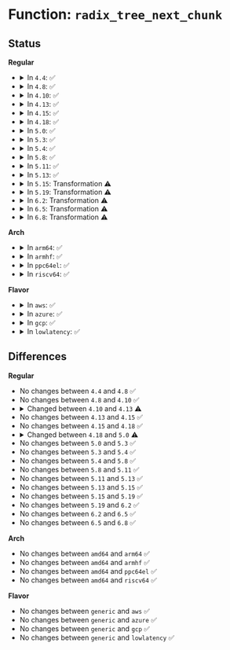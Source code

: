 # Function: <code>radix_tree_next_chunk</code>

## Status
<b>Regular</b>
<ul>
<li>
<details>
<summary>In <code>4.4</code>: ✅</summary>

```c
void **radix_tree_next_chunk(struct radix_tree_root *root, struct radix_tree_iter *iter, unsigned int flags);
```

**Collision:** Unique Global

**Inline:** No

**Transformation:** False

**Instances:**

```
In lib/radix-tree.c (ffffffff813ee4f0)
Location: lib/radix-tree.c:752
Inline: False
Direct callers:
  - mm/filemap.c:find_get_pages_contig
  - mm/filemap.c:find_get_pages_tag
  - mm/filemap.c:filemap_map_pages
  - mm/filemap.c:find_get_entries
  - mm/filemap.c:find_get_pages
  - mm/shmem.c:shmem_add_seals
  - mm/shmem.c:shmem_add_seals
  - mm/backing-dev.c:bdi_unregister
  - fs/fs-writeback.c:inode_switch_wbs_work_fn
  - fs/fs-writeback.c:inode_switch_wbs_work_fn
  - lib/radix-tree.c:radix_tree_gang_lookup
  - lib/radix-tree.c:radix_tree_gang_lookup_slot
  - lib/radix-tree.c:radix_tree_gang_lookup_tag
  - lib/radix-tree.c:radix_tree_gang_lookup_tag_slot
```
**Symbols:**

```
ffffffff813ee4f0-ffffffff813ee716: radix_tree_next_chunk (STB_GLOBAL)
```
</details>
</li>
<li>
<details>
<summary>In <code>4.8</code>: ✅</summary>

```c
void **radix_tree_next_chunk(struct radix_tree_root *root, struct radix_tree_iter *iter, unsigned int flags);
```

**Collision:** Unique Global

**Inline:** No

**Transformation:** False

**Instances:**

```
In lib/radix-tree.c (ffffffff81434480)
Location: lib/radix-tree.c:913
Inline: False
Direct callers:
  - mm/filemap.c:filemap_map_pages
  - mm/filemap.c:find_get_pages_tag
  - mm/filemap.c:find_get_pages_contig
  - mm/filemap.c:find_get_pages
  - mm/filemap.c:find_get_entries
  - mm/shmem.c:shmem_add_seals
  - mm/shmem.c:shmem_add_seals
  - mm/shmem.c:shmem_partial_swap_usage
  - mm/backing-dev.c:bdi_unregister
  - mm/khugepaged.c:khugepaged
  - mm/khugepaged.c:collapse_shmem
  - mm/khugepaged.c:collapse_shmem
  - fs/fs-writeback.c:inode_switch_wbs_work_fn
  - fs/fs-writeback.c:inode_switch_wbs_work_fn
  - lib/radix-tree.c:radix_tree_gang_lookup_tag_slot
  - lib/radix-tree.c:radix_tree_gang_lookup_tag
  - lib/radix-tree.c:radix_tree_gang_lookup_slot
  - lib/radix-tree.c:radix_tree_gang_lookup
```
**Symbols:**

```
ffffffff81434480-ffffffff814347a1: radix_tree_next_chunk (STB_GLOBAL)
```
</details>
</li>
<li>
<details>
<summary>In <code>4.10</code>: ✅</summary>

```c
void **radix_tree_next_chunk(struct radix_tree_root *root, struct radix_tree_iter *iter, unsigned int flags);
```

**Collision:** Unique Global

**Inline:** No

**Transformation:** False

**Instances:**

```
In lib/radix-tree.c (ffffffff814509f0)
Location: lib/radix-tree.c:1571
Inline: False
Direct callers:
  - mm/filemap.c:filemap_map_pages
  - mm/filemap.c:find_get_pages_tag
  - mm/filemap.c:find_get_pages_contig
  - mm/filemap.c:find_get_pages
  - mm/filemap.c:find_get_entries
  - mm/page-writeback.c:tag_pages_for_writeback
  - mm/shmem.c:shmem_add_seals
  - mm/shmem.c:shmem_add_seals
  - mm/shmem.c:shmem_unuse
  - mm/shmem.c:shmem_partial_swap_usage
  - mm/backing-dev.c:bdi_unregister
  - mm/khugepaged.c:khugepaged
  - mm/khugepaged.c:collapse_shmem
  - mm/khugepaged.c:collapse_shmem
  - fs/fs-writeback.c:inode_switch_wbs_work_fn
  - fs/fs-writeback.c:inode_switch_wbs_work_fn
  - lib/radix-tree.c:radix_tree_gang_lookup_tag_slot
  - lib/radix-tree.c:radix_tree_gang_lookup_tag
  - lib/radix-tree.c:radix_tree_gang_lookup_slot
  - lib/radix-tree.c:radix_tree_gang_lookup
```
**Symbols:**

```
ffffffff814509f0-ffffffff81450d29: radix_tree_next_chunk (STB_GLOBAL)
```
</details>
</li>
<li>
<details>
<summary>In <code>4.13</code>: ✅</summary>

```c
void **radix_tree_next_chunk(const struct radix_tree_root *root, struct radix_tree_iter *iter, unsigned int flags);
```

**Collision:** Unique Global

**Inline:** No

**Transformation:** False

**Instances:**

```
In lib/radix-tree.c (ffffffff818f0630)
Location: lib/radix-tree.c:1714
Inline: False
Direct callers:
  - mm/filemap.c:filemap_map_pages
  - mm/filemap.c:find_get_pages_tag
  - mm/filemap.c:find_get_pages_contig
  - mm/filemap.c:find_get_pages
  - mm/filemap.c:find_get_entries
  - mm/page-writeback.c:tag_pages_for_writeback
  - mm/shmem.c:shmem_add_seals
  - mm/shmem.c:shmem_add_seals
  - mm/shmem.c:shmem_unuse
  - mm/shmem.c:shmem_partial_swap_usage
  - mm/backing-dev.c:bdi_unregister
  - mm/khugepaged.c:khugepaged
  - mm/khugepaged.c:collapse_shmem
  - mm/khugepaged.c:collapse_shmem
  - fs/fs-writeback.c:inode_switch_wbs_work_fn
  - fs/fs-writeback.c:inode_switch_wbs_work_fn
  - lib/idr.c:ida_destroy
  - lib/idr.c:ida_remove
  - lib/idr.c:idr_get_next
  - lib/idr.c:idr_for_each
  - lib/radix-tree.c:radix_tree_gang_lookup_tag_slot
  - lib/radix-tree.c:radix_tree_gang_lookup_tag
  - lib/radix-tree.c:radix_tree_gang_lookup_slot
  - lib/radix-tree.c:radix_tree_gang_lookup
```
**Symbols:**

```
ffffffff818f0630-ffffffff818f0961: radix_tree_next_chunk (STB_GLOBAL)
```
</details>
</li>
<li>
<details>
<summary>In <code>4.15</code>: ✅</summary>

```c
void **radix_tree_next_chunk(const struct radix_tree_root *root, struct radix_tree_iter *iter, unsigned int flags);
```

**Collision:** Unique Global

**Inline:** No

**Transformation:** False

**Instances:**

```
In lib/radix-tree.c (ffffffff81976a80)
Location: lib/radix-tree.c:1712
Inline: False
Direct callers:
  - mm/filemap.c:filemap_map_pages
  - mm/filemap.c:find_get_pages_range_tag
  - mm/filemap.c:find_get_pages_contig
  - mm/filemap.c:find_get_pages_range
  - mm/filemap.c:find_get_entries
  - mm/filemap.c:delete_from_page_cache_batch
  - mm/page-writeback.c:tag_pages_for_writeback
  - mm/shmem.c:shmem_add_seals
  - mm/shmem.c:shmem_add_seals
  - mm/shmem.c:shmem_unuse
  - mm/shmem.c:shmem_partial_swap_usage
  - mm/backing-dev.c:bdi_unregister
  - mm/khugepaged.c:khugepaged
  - mm/khugepaged.c:collapse_shmem
  - mm/khugepaged.c:collapse_shmem
  - fs/fs-writeback.c:inode_switch_wbs_work_fn
  - fs/fs-writeback.c:inode_switch_wbs_work_fn
  - lib/idr.c:ida_destroy
  - lib/idr.c:ida_remove
  - lib/idr.c:idr_get_next_ext
  - lib/idr.c:idr_get_next
  - lib/idr.c:idr_for_each
  - lib/radix-tree.c:radix_tree_gang_lookup_tag_slot
  - lib/radix-tree.c:radix_tree_gang_lookup_tag
  - lib/radix-tree.c:radix_tree_gang_lookup_slot
  - lib/radix-tree.c:radix_tree_gang_lookup
```
**Symbols:**

```
ffffffff81976a80-ffffffff81976db1: radix_tree_next_chunk (STB_GLOBAL)
```
</details>
</li>
<li>
<details>
<summary>In <code>4.18</code>: ✅</summary>

```c
void **radix_tree_next_chunk(const struct radix_tree_root *root, struct radix_tree_iter *iter, unsigned int flags);
```

**Collision:** Unique Global

**Inline:** No

**Transformation:** False

**Instances:**

```
In lib/radix-tree.c (ffffffff819d3230)
Location: lib/radix-tree.c:1711
Inline: False
Direct callers:
  - mm/filemap.c:filemap_map_pages
  - mm/filemap.c:find_get_pages_range_tag
  - mm/filemap.c:find_get_pages_contig
  - mm/filemap.c:find_get_pages_range
  - mm/filemap.c:find_get_entries
  - mm/filemap.c:delete_from_page_cache_batch
  - mm/page-writeback.c:tag_pages_for_writeback
  - mm/shmem.c:shmem_unuse
  - mm/shmem.c:shmem_partial_swap_usage
  - mm/backing-dev.c:bdi_unregister
  - mm/khugepaged.c:khugepaged_scan_mm_slot
  - mm/khugepaged.c:collapse_shmem
  - mm/khugepaged.c:collapse_shmem
  - mm/memfd.c:memfd_fcntl
  - mm/memfd.c:memfd_fcntl
  - fs/fs-writeback.c:inode_switch_wbs_work_fn
  - fs/fs-writeback.c:inode_switch_wbs_work_fn
  - lib/idr.c:ida_destroy
  - lib/idr.c:ida_remove
  - lib/idr.c:idr_get_next_ul
  - lib/idr.c:idr_get_next
  - lib/idr.c:idr_for_each
  - lib/radix-tree.c:radix_tree_gang_lookup_tag_slot
  - lib/radix-tree.c:radix_tree_gang_lookup_tag
  - lib/radix-tree.c:radix_tree_gang_lookup_slot
  - lib/radix-tree.c:radix_tree_gang_lookup
```
**Symbols:**

```
ffffffff819d3230-ffffffff819d3556: radix_tree_next_chunk (STB_GLOBAL)
```
</details>
</li>
<li>
<details>
<summary>In <code>5.0</code>: ✅</summary>

```c
void **radix_tree_next_chunk(const struct xarray *root, struct radix_tree_iter *iter, unsigned int flags);
```

**Collision:** Unique Global

**Inline:** No

**Transformation:** False

**Instances:**

```
In lib/radix-tree.c (ffffffff81a0c430)
Location: lib/radix-tree.c:1176
Inline: False
Direct callers:
  - mm/backing-dev.c:bdi_unregister
  - lib/idr.c:idr_get_next_ul
  - lib/idr.c:idr_get_next
  - lib/idr.c:idr_for_each
  - lib/radix-tree.c:radix_tree_gang_lookup_tag_slot
  - lib/radix-tree.c:radix_tree_gang_lookup_tag
  - lib/radix-tree.c:radix_tree_gang_lookup
```
**Symbols:**

```
ffffffff81a0c430-ffffffff81a0c6d5: radix_tree_next_chunk (STB_GLOBAL)
```
</details>
</li>
<li>
<details>
<summary>In <code>5.3</code>: ✅</summary>

```c
void **radix_tree_next_chunk(const struct xarray *root, struct radix_tree_iter *iter, unsigned int flags);
```

**Collision:** Unique Global

**Inline:** No

**Transformation:** False

**Instances:**

```
In lib/radix-tree.c (ffffffff81a7be90)
Location: lib/radix-tree.c:1163
Inline: False
Direct callers:
  - mm/backing-dev.c:bdi_unregister
  - lib/idr.c:idr_get_next_ul
  - lib/idr.c:idr_get_next
  - lib/idr.c:idr_for_each
  - lib/radix-tree.c:radix_tree_gang_lookup_tag_slot
  - lib/radix-tree.c:radix_tree_gang_lookup_tag
  - lib/radix-tree.c:radix_tree_gang_lookup
```
**Symbols:**

```
ffffffff81a7be90-ffffffff81a7c110: radix_tree_next_chunk (STB_GLOBAL)
```
</details>
</li>
<li>
<details>
<summary>In <code>5.4</code>: ✅</summary>

```c
void **radix_tree_next_chunk(const struct xarray *root, struct radix_tree_iter *iter, unsigned int flags);
```

**Collision:** Unique Global

**Inline:** No

**Transformation:** False

**Instances:**

```
In lib/radix-tree.c (ffffffff81ab31c0)
Location: lib/radix-tree.c:1163
Inline: False
Direct callers:
  - mm/backing-dev.c:bdi_unregister
  - lib/idr.c:idr_get_next_ul
  - lib/idr.c:idr_for_each
  - lib/radix-tree.c:radix_tree_gang_lookup_tag_slot
  - lib/radix-tree.c:radix_tree_gang_lookup_tag
  - lib/radix-tree.c:radix_tree_gang_lookup
```
**Symbols:**

```
ffffffff81ab31c0-ffffffff81ab3440: radix_tree_next_chunk (STB_GLOBAL)
```
</details>
</li>
<li>
<details>
<summary>In <code>5.8</code>: ✅</summary>

```c
void **radix_tree_next_chunk(const struct xarray *root, struct radix_tree_iter *iter, unsigned int flags);
```

**Collision:** Unique Global

**Inline:** No

**Transformation:** False

**Instances:**

```
In lib/radix-tree.c (ffffffff815ee3a0)
Location: lib/radix-tree.c:1155
Inline: False
Direct callers:
  - mm/backing-dev.c:cgwb_bdi_unregister
  - lib/idr.c:idr_get_next_ul
  - lib/idr.c:idr_for_each
  - lib/radix-tree.c:radix_tree_gang_lookup_tag_slot
  - lib/radix-tree.c:radix_tree_gang_lookup_tag
  - lib/radix-tree.c:radix_tree_gang_lookup
```
**Symbols:**

```
ffffffff815ee3a0-ffffffff815ee63b: radix_tree_next_chunk (STB_GLOBAL)
```
</details>
</li>
<li>
<details>
<summary>In <code>5.11</code>: ✅</summary>

```c
void **radix_tree_next_chunk(const struct xarray *root, struct radix_tree_iter *iter, unsigned int flags);
```

**Collision:** Unique Global

**Inline:** No

**Transformation:** False

**Instances:**

```
In lib/radix-tree.c (ffffffff81612ad0)
Location: lib/radix-tree.c:1155
Inline: False
Direct callers:
  - mm/backing-dev.c:cgwb_bdi_unregister
  - lib/idr.c:idr_get_next_ul
  - lib/idr.c:idr_for_each
  - lib/radix-tree.c:radix_tree_gang_lookup_tag_slot
  - lib/radix-tree.c:radix_tree_gang_lookup_tag
  - lib/radix-tree.c:radix_tree_gang_lookup
```
**Symbols:**

```
ffffffff81612ad0-ffffffff81612d8e: radix_tree_next_chunk (STB_GLOBAL)
```
</details>
</li>
<li>
<details>
<summary>In <code>5.13</code>: ✅</summary>

```c
void **radix_tree_next_chunk(const struct xarray *root, struct radix_tree_iter *iter, unsigned int flags);
```

**Collision:** Unique Global

**Inline:** No

**Transformation:** False

**Instances:**

```
In lib/radix-tree.c (ffffffff815f5fc0)
Location: lib/radix-tree.c:1156
Inline: False
Direct callers:
  - mm/backing-dev.c:bdi_unregister
  - lib/idr.c:idr_get_next_ul
  - lib/idr.c:idr_for_each
  - lib/radix-tree.c:radix_tree_gang_lookup_tag_slot
  - lib/radix-tree.c:radix_tree_gang_lookup_tag
  - lib/radix-tree.c:radix_tree_gang_lookup
```
**Symbols:**

```
ffffffff815f5fc0-ffffffff815f626e: radix_tree_next_chunk (STB_GLOBAL)
```
</details>
</li>
<li>
<details>
<summary>In <code>5.15</code>: Transformation ⚠️</summary>

```c
void **radix_tree_next_chunk(const struct xarray *root, struct radix_tree_iter *iter, unsigned int flags);
```

**Collision:** Unique Global

**Inline:** No

**Transformation:** True

**Instances:**

```
In lib/radix-tree.c (0)
Location: lib/radix-tree.c:1156
Inline: False
Direct callers:
  - mm/backing-dev.c:bdi_unregister
  - lib/idr.c:idr_get_next_ul
  - lib/idr.c:idr_for_each
  - lib/radix-tree.c:radix_tree_gang_lookup_tag_slot
  - lib/radix-tree.c:radix_tree_gang_lookup_tag
  - lib/radix-tree.c:radix_tree_gang_lookup
```
**Symbols:**

```
ffffffff81cdf562-ffffffff81cdf721: radix_tree_next_chunk.cold (STB_LOCAL)
ffffffff816634d0-ffffffff8166383f: radix_tree_next_chunk (STB_GLOBAL)
```
</details>
</li>
<li>
<details>
<summary>In <code>5.19</code>: Transformation ⚠️</summary>

```c
void **radix_tree_next_chunk(const struct xarray *root, struct radix_tree_iter *iter, unsigned int flags);
```

**Collision:** Unique Global

**Inline:** No

**Transformation:** True

**Instances:**

```
In lib/radix-tree.c (0)
Location: lib/radix-tree.c:1156
Inline: False
Direct callers:
  - mm/backing-dev.c:bdi_unregister
  - lib/idr.c:idr_get_next_ul
  - lib/idr.c:idr_for_each
  - lib/radix-tree.c:radix_tree_gang_lookup_tag_slot
  - lib/radix-tree.c:radix_tree_gang_lookup_tag
  - lib/radix-tree.c:radix_tree_gang_lookup
```
**Symbols:**

```
ffffffff81ea5d22-ffffffff81ea5ec9: radix_tree_next_chunk.cold (STB_LOCAL)
ffffffff8177d5b0-ffffffff8177d98f: radix_tree_next_chunk (STB_GLOBAL)
```
</details>
</li>
<li>
<details>
<summary>In <code>6.2</code>: Transformation ⚠️</summary>

```c
void **radix_tree_next_chunk(const struct xarray *root, struct radix_tree_iter *iter, unsigned int flags);
```

**Collision:** Unique Global

**Inline:** No

**Transformation:** True

**Instances:**

```
In lib/radix-tree.c (0)
Location: lib/radix-tree.c:1156
Inline: False
Direct callers:
  - mm/backing-dev.c:bdi_unregister
  - lib/idr.c:idr_get_next_ul
  - lib/idr.c:idr_for_each
  - lib/radix-tree.c:radix_tree_gang_lookup_tag_slot
  - lib/radix-tree.c:radix_tree_gang_lookup_tag
  - lib/radix-tree.c:radix_tree_gang_lookup
```
**Symbols:**

```
ffffffff820b7691-ffffffff820b783c: radix_tree_next_chunk.cold (STB_LOCAL)
ffffffff82039cf0-ffffffff8203a0ce: radix_tree_next_chunk (STB_GLOBAL)
```
</details>
</li>
<li>
<details>
<summary>In <code>6.5</code>: Transformation ⚠️</summary>

```c
void **radix_tree_next_chunk(const struct xarray *root, struct radix_tree_iter *iter, unsigned int flags);
```

**Collision:** Unique Global

**Inline:** No

**Transformation:** True

**Instances:**

```
In lib/radix-tree.c (0)
Location: lib/radix-tree.c:1154
Inline: False
Direct callers:
  - mm/backing-dev.c:bdi_unregister
  - lib/idr.c:idr_get_next_ul
  - lib/idr.c:idr_for_each
  - lib/radix-tree.c:radix_tree_gang_lookup_tag_slot
  - lib/radix-tree.c:radix_tree_gang_lookup_tag
  - lib/radix-tree.c:radix_tree_gang_lookup
```
**Symbols:**

```
ffffffff82138b6b-ffffffff82138caa: radix_tree_next_chunk.cold (STB_LOCAL)
ffffffff820b80c0-ffffffff820b8521: radix_tree_next_chunk (STB_GLOBAL)
```
</details>
</li>
<li>
<details>
<summary>In <code>6.8</code>: Transformation ⚠️</summary>

```c
void **radix_tree_next_chunk(const struct xarray *root, struct radix_tree_iter *iter, unsigned int flags);
```

**Collision:** Unique Global

**Inline:** No

**Transformation:** True

**Instances:**

```
In lib/radix-tree.c (0)
Location: lib/radix-tree.c:1154
Inline: False
Direct callers:
  - mm/backing-dev.c:bdi_unregister
  - lib/idr.c:idr_get_next_ul
  - lib/idr.c:idr_for_each
  - lib/radix-tree.c:radix_tree_gang_lookup_tag_slot
  - lib/radix-tree.c:radix_tree_gang_lookup_tag
  - lib/radix-tree.c:radix_tree_gang_lookup
```
**Symbols:**

```
ffffffff8221a910-ffffffff8221aa4f: radix_tree_next_chunk.cold (STB_LOCAL)
ffffffff821929d0-ffffffff82192e31: radix_tree_next_chunk (STB_GLOBAL)
```
</details>
</li>
</ul>
<b>Arch</b>
<ul>
<li>
<details>
<summary>In <code>arm64</code>: ✅</summary>

```c
void **radix_tree_next_chunk(const struct xarray *root, struct radix_tree_iter *iter, unsigned int flags);
```

**Collision:** Unique Global

**Inline:** No

**Transformation:** False

**Instances:**

```
In lib/radix-tree.c (ffff800010d8d840)
Location: lib/radix-tree.c:1163
Inline: False
Direct callers:
  - mm/backing-dev.c:bdi_unregister
  - drivers/pinctrl/pinmux.c:pinmux_generic_free_functions
  - drivers/hwspinlock/hwspinlock_core.c:of_hwspin_lock_get_id
  - drivers/hwspinlock/hwspinlock_core.c:of_hwspin_lock_get_id
  - lib/idr.c:idr_get_next_ul
  - lib/idr.c:idr_for_each
  - lib/radix-tree.c:radix_tree_gang_lookup_tag_slot
  - lib/radix-tree.c:radix_tree_gang_lookup_tag
  - lib/radix-tree.c:radix_tree_gang_lookup_tag
  - lib/radix-tree.c:radix_tree_gang_lookup
  - lib/radix-tree.c:radix_tree_gang_lookup
```
**Symbols:**

```
ffff800010d8d840-ffff800010d8da98: radix_tree_next_chunk (STB_GLOBAL)
```
</details>
</li>
<li>
<details>
<summary>In <code>armhf</code>: ✅</summary>

```c
void **radix_tree_next_chunk(const struct xarray *root, struct radix_tree_iter *iter, unsigned int flags);
```

**Collision:** Unique Global

**Inline:** No

**Transformation:** False

**Instances:**

```
In lib/radix-tree.c (c0e87e34)
Location: lib/radix-tree.c:1163
Inline: False
Direct callers:
  - mm/backing-dev.c:bdi_unregister
  - drivers/pinctrl/pinmux.c:pinmux_generic_free_functions
  - drivers/hwspinlock/hwspinlock_core.c:of_hwspin_lock_get_id
  - lib/idr.c:idr_get_next_ul
  - lib/idr.c:idr_for_each
  - lib/radix-tree.c:radix_tree_gang_lookup_tag_slot
  - lib/radix-tree.c:radix_tree_gang_lookup_tag
  - lib/radix-tree.c:radix_tree_gang_lookup
```
**Symbols:**

```
c0e87e34-c0e8816c: radix_tree_next_chunk (STB_GLOBAL)
```
</details>
</li>
<li>
<details>
<summary>In <code>ppc64el</code>: ✅</summary>

```c
void **radix_tree_next_chunk(const struct xarray *root, struct radix_tree_iter *iter, unsigned int flags);
```

**Collision:** Unique Global

**Inline:** No

**Transformation:** False

**Instances:**

```
In lib/radix-tree.c (c000000000ecfec0)
Location: lib/radix-tree.c:1163
Inline: False
Direct callers:
  - mm/backing-dev.c:bdi_unregister
  - drivers/pinctrl/pinmux.c:pinmux_generic_free_functions
  - drivers/hwspinlock/hwspinlock_core.c:of_hwspin_lock_get_id
  - drivers/hwspinlock/hwspinlock_core.c:of_hwspin_lock_get_id
  - lib/idr.c:idr_get_next_ul
  - lib/idr.c:idr_for_each
  - lib/radix-tree.c:radix_tree_gang_lookup_tag_slot
  - lib/radix-tree.c:radix_tree_gang_lookup_tag
  - lib/radix-tree.c:radix_tree_gang_lookup
  - lib/radix-tree.c:radix_tree_gang_lookup
```
**Symbols:**

```
c000000000ecfec0-c000000000ed0234: radix_tree_next_chunk (STB_GLOBAL)
```
</details>
</li>
<li>
<details>
<summary>In <code>riscv64</code>: ✅</summary>

```c
void **radix_tree_next_chunk(const struct xarray *root, struct radix_tree_iter *iter, unsigned int flags);
```

**Collision:** Unique Global

**Inline:** No

**Transformation:** False

**Instances:**

```
In lib/radix-tree.c (ffffffe0008b60d2)
Location: lib/radix-tree.c:1163
Inline: False
Direct callers:
  - mm/backing-dev.c:bdi_unregister
  - drivers/pinctrl/pinmux.c:pinmux_generic_free_functions
  - drivers/hwspinlock/hwspinlock_core.c:of_hwspin_lock_get_id
  - drivers/hwspinlock/hwspinlock_core.c:of_hwspin_lock_get_id
  - lib/idr.c:idr_get_next_ul
  - lib/idr.c:idr_for_each
  - lib/radix-tree.c:radix_tree_gang_lookup_tag_slot
  - lib/radix-tree.c:radix_tree_gang_lookup_tag
  - lib/radix-tree.c:radix_tree_gang_lookup_tag
  - lib/radix-tree.c:radix_tree_gang_lookup
  - lib/radix-tree.c:radix_tree_gang_lookup
```
**Symbols:**

```
ffffffe0008b60d2-ffffffe0008b6362: radix_tree_next_chunk (STB_GLOBAL)
```
</details>
</li>
</ul>
<b>Flavor</b>
<ul>
<li>
<details>
<summary>In <code>aws</code>: ✅</summary>

```c
void **radix_tree_next_chunk(const struct xarray *root, struct radix_tree_iter *iter, unsigned int flags);
```

**Collision:** Unique Global

**Inline:** No

**Transformation:** False

**Instances:**

```
In lib/radix-tree.c (ffffffff81a52010)
Location: lib/radix-tree.c:1163
Inline: False
Direct callers:
  - mm/backing-dev.c:bdi_unregister
  - lib/idr.c:idr_get_next_ul
  - lib/idr.c:idr_for_each
  - lib/radix-tree.c:radix_tree_gang_lookup_tag_slot
  - lib/radix-tree.c:radix_tree_gang_lookup_tag
  - lib/radix-tree.c:radix_tree_gang_lookup
```
**Symbols:**

```
ffffffff81a52010-ffffffff81a52290: radix_tree_next_chunk (STB_GLOBAL)
```
</details>
</li>
<li>
<details>
<summary>In <code>azure</code>: ✅</summary>

```c
void **radix_tree_next_chunk(const struct xarray *root, struct radix_tree_iter *iter, unsigned int flags);
```

**Collision:** Unique Global

**Inline:** No

**Transformation:** False

**Instances:**

```
In lib/radix-tree.c (ffffffff81a0f110)
Location: lib/radix-tree.c:1163
Inline: False
Direct callers:
  - mm/backing-dev.c:bdi_unregister
  - lib/idr.c:idr_get_next_ul
  - lib/idr.c:idr_for_each
  - lib/radix-tree.c:radix_tree_gang_lookup_tag_slot
  - lib/radix-tree.c:radix_tree_gang_lookup_tag
  - lib/radix-tree.c:radix_tree_gang_lookup
```
**Symbols:**

```
ffffffff81a0f110-ffffffff81a0f390: radix_tree_next_chunk (STB_GLOBAL)
```
</details>
</li>
<li>
<details>
<summary>In <code>gcp</code>: ✅</summary>

```c
void **radix_tree_next_chunk(const struct xarray *root, struct radix_tree_iter *iter, unsigned int flags);
```

**Collision:** Unique Global

**Inline:** No

**Transformation:** False

**Instances:**

```
In lib/radix-tree.c (ffffffff81abe400)
Location: lib/radix-tree.c:1163
Inline: False
Direct callers:
  - mm/backing-dev.c:bdi_unregister
  - lib/idr.c:idr_get_next_ul
  - lib/idr.c:idr_for_each
  - lib/radix-tree.c:radix_tree_gang_lookup_tag_slot
  - lib/radix-tree.c:radix_tree_gang_lookup_tag
  - lib/radix-tree.c:radix_tree_gang_lookup
```
**Symbols:**

```
ffffffff81abe400-ffffffff81abe680: radix_tree_next_chunk (STB_GLOBAL)
```
</details>
</li>
<li>
<details>
<summary>In <code>lowlatency</code>: ✅</summary>

```c
void **radix_tree_next_chunk(const struct xarray *root, struct radix_tree_iter *iter, unsigned int flags);
```

**Collision:** Unique Global

**Inline:** No

**Transformation:** False

**Instances:**

```
In lib/radix-tree.c (ffffffff81aca8a0)
Location: lib/radix-tree.c:1163
Inline: False
Direct callers:
  - mm/backing-dev.c:bdi_unregister
  - lib/idr.c:idr_get_next_ul
  - lib/idr.c:idr_for_each
  - lib/radix-tree.c:radix_tree_gang_lookup_tag_slot
  - lib/radix-tree.c:radix_tree_gang_lookup_tag
  - lib/radix-tree.c:radix_tree_gang_lookup
```
**Symbols:**

```
ffffffff81aca8a0-ffffffff81acab20: radix_tree_next_chunk (STB_GLOBAL)
```
</details>
</li>
</ul>

## Differences
<b>Regular</b>
<ul>
<li>
No changes between <code>4.4</code> and <code>4.8</code> ✅
</li>
<li>
No changes between <code>4.8</code> and <code>4.10</code> ✅
</li>
<li>
<details>
<summary>Changed between <code>4.10</code> and <code>4.13</code> ⚠️</summary>
<ul>
<li>
<b>Param type changed. </b>
<code>struct radix_tree_root *root</code> ➡️ <code>const struct radix_tree_root *root</code>
</li>
</ul>
</details>
</li>
<li>
No changes between <code>4.13</code> and <code>4.15</code> ✅
</li>
<li>
No changes between <code>4.15</code> and <code>4.18</code> ✅
</li>
<li>
<details>
<summary>Changed between <code>4.18</code> and <code>5.0</code> ⚠️</summary>
<ul>
<li>
<b>Param type changed. </b>
<code>const struct radix_tree_root *root</code> ➡️ <code>const struct xarray *root</code>
</li>
</ul>
</details>
</li>
<li>
No changes between <code>5.0</code> and <code>5.3</code> ✅
</li>
<li>
No changes between <code>5.3</code> and <code>5.4</code> ✅
</li>
<li>
No changes between <code>5.4</code> and <code>5.8</code> ✅
</li>
<li>
No changes between <code>5.8</code> and <code>5.11</code> ✅
</li>
<li>
No changes between <code>5.11</code> and <code>5.13</code> ✅
</li>
<li>
No changes between <code>5.13</code> and <code>5.15</code> ✅
</li>
<li>
No changes between <code>5.15</code> and <code>5.19</code> ✅
</li>
<li>
No changes between <code>5.19</code> and <code>6.2</code> ✅
</li>
<li>
No changes between <code>6.2</code> and <code>6.5</code> ✅
</li>
<li>
No changes between <code>6.5</code> and <code>6.8</code> ✅
</li>
</ul>
<b>Arch</b>
<ul>
<li>
No changes between <code>amd64</code> and <code>arm64</code> ✅
</li>
<li>
No changes between <code>amd64</code> and <code>armhf</code> ✅
</li>
<li>
No changes between <code>amd64</code> and <code>ppc64el</code> ✅
</li>
<li>
No changes between <code>amd64</code> and <code>riscv64</code> ✅
</li>
</ul>
<b>Flavor</b>
<ul>
<li>
No changes between <code>generic</code> and <code>aws</code> ✅
</li>
<li>
No changes between <code>generic</code> and <code>azure</code> ✅
</li>
<li>
No changes between <code>generic</code> and <code>gcp</code> ✅
</li>
<li>
No changes between <code>generic</code> and <code>lowlatency</code> ✅
</li>
</ul>
